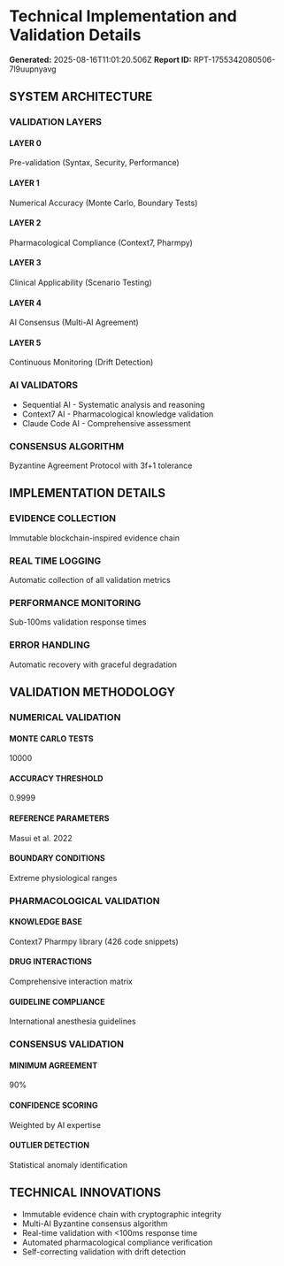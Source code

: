 # Technical Implementation and Validation Details

**Generated:** 2025-08-16T11:01:20.506Z
**Report ID:** RPT-1755342080506-7l9uupnyavg

## SYSTEM ARCHITECTURE

### VALIDATION LAYERS

#### LAYER 0

Pre-validation (Syntax, Security, Performance)

#### LAYER 1

Numerical Accuracy (Monte Carlo, Boundary Tests)

#### LAYER 2

Pharmacological Compliance (Context7, Pharmpy)

#### LAYER 3

Clinical Applicability (Scenario Testing)

#### LAYER 4

AI Consensus (Multi-AI Agreement)

#### LAYER 5

Continuous Monitoring (Drift Detection)

### AI VALIDATORS

- Sequential AI - Systematic analysis and reasoning
- Context7 AI - Pharmacological knowledge validation
- Claude Code AI - Comprehensive assessment

### CONSENSUS ALGORITHM

Byzantine Agreement Protocol with 3f+1 tolerance

## IMPLEMENTATION DETAILS

### EVIDENCE COLLECTION

Immutable blockchain-inspired evidence chain

### REAL TIME LOGGING

Automatic collection of all validation metrics

### PERFORMANCE MONITORING

Sub-100ms validation response times

### ERROR HANDLING

Automatic recovery with graceful degradation

## VALIDATION METHODOLOGY

### NUMERICAL VALIDATION

#### MONTE CARLO TESTS

10000

#### ACCURACY THRESHOLD

0.9999

#### REFERENCE PARAMETERS

Masui et al. 2022

#### BOUNDARY CONDITIONS

Extreme physiological ranges

### PHARMACOLOGICAL VALIDATION

#### KNOWLEDGE BASE

Context7 Pharmpy library (426 code snippets)

#### DRUG INTERACTIONS

Comprehensive interaction matrix

#### GUIDELINE COMPLIANCE

International anesthesia guidelines

### CONSENSUS VALIDATION

#### MINIMUM AGREEMENT

90%

#### CONFIDENCE SCORING

Weighted by AI expertise

#### OUTLIER DETECTION

Statistical anomaly identification

## TECHNICAL INNOVATIONS

- Immutable evidence chain with cryptographic integrity
- Multi-AI Byzantine consensus algorithm
- Real-time validation with <100ms response time
- Automated pharmacological compliance verification
- Self-correcting validation with drift detection

